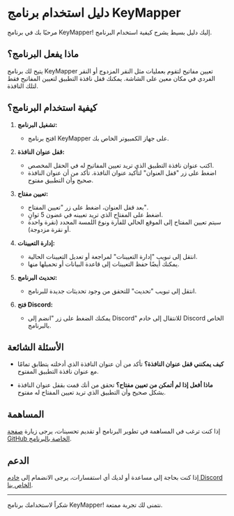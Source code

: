 # دليل استخدام برنامج KeyMapper

مرحبًا بك في برنامج KeyMapper! إليك دليل بسيط يشرح كيفية استخدام البرنامج.

## ماذا يفعل البرنامج؟

يتيح لك برنامج KeyMapper تعيين مفاتيح لتقوم بعمليات مثل النقر المزدوج أو النقر الفردي في مكان معين على الشاشة. يمكنك قفل نافذة التطبيق لتعيين المفاتيح فقط لتلك النافذة.

## كيفية استخدام البرنامج؟

1. **تشغيل البرنامج:**
   - افتح برنامج KeyMapper على جهاز الكمبيوتر الخاص بك.

2. **قفل عنوان النافذة:**
   - اكتب عنوان نافذة التطبيق الذي تريد تعيين المفاتيح له في الحقل المخصص.
   - اضغط على زر "قفل العنوان" لتأكيد عنوان النافذة. تأكد من أن عنوان النافذة صحيح وأن التطبيق مفتوح.

3. **تعيين مفتاح:**
   - بعد قفل العنوان، اضغط على زر "تعيين المفتاح".
   - اضغط على المفتاح الذي تريد تعيينه في غضون 5 ثوانٍ.
   - سيتم تعيين المفتاح إلى الموقع الحالي للفأرة ونوع اللمسة المحدد (نقرة واحدة أو نقرة مزدوجة).

4. **إدارة التعيينات:**
   - انتقل إلى تبويب "إدارة التعيينات" لمراجعة أو تعديل التعيينات الحالية.
   - يمكنك أيضًا حفظ التعيينات إلى قاعدة البيانات أو تحميلها منها.

5. **تحديث البرنامج:**
   - انتقل إلى تبويب "تحديث" للتحقق من وجود تحديثات جديدة للبرنامج.

6. **فتح Discord:**
   - يمكنك الضغط على زر "انضم إلى Discord" للانتقال إلى خادم Discord الخاص بالبرنامج.

## الأسئلة الشائعة

- **كيف يمكنني قفل عنوان النافذة؟**
  تأكد من أن عنوان النافذة الذي أدخلته يتطابق تمامًا مع عنوان نافذة التطبيق المفتوح.

- **ماذا أفعل إذا لم أتمكن من تعيين مفتاح؟**
  تحقق من أنك قمت بقفل عنوان النافذة بشكل صحيح وأن التطبيق الذي تريد تعيين المفتاح له مفتوح.

## المساهمة

إذا كنت ترغب في المساهمة في تطوير البرنامج أو تقديم تحسينات، يرجى زيارة [صفحة GitHub الخاصة بالبرنامج](https://github.com/RegistryAlive/WLM).

## الدعم

إذا كنت بحاجة إلى مساعدة أو لديك أي استفسارات، يرجى الانضمام إلى [خادم Discord الخاص بنا](https://discord.gg/929DXxsK6E).

---

شكراً لاستخدامك برنامج KeyMapper! نتمنى لك تجربة ممتعة.
